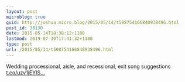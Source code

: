 ```yaml
---
layout: post
microblog: true
guid: http://joshua.micro.blog/2015/05/14/t598754166840938496.html
post_id: 38130
date: 2015-05-14T18:38:12+1100
lastmod: 2019-07-30T17:41:32+1100
type: post
url: /2015/05/14/t598754166840938496.html
---
```

Wedding processional, aisle, and recessional, exit song suggestions [t.co/uzv1jEYIS...](http://t.co/uzv1jEYISa)
